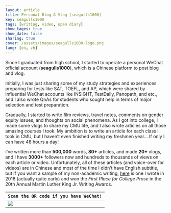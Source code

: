 ```yaml
---
layout: article
title: Personal Blog & Vlog [seagulls1000]
key: seagulls1000 
tags: [writing, video, open diary]
show_tages: true
show_date: false
sharing: true
cover: /assets/images/seagulls1000-logo.png
lang: [en, zh]
---
```


Since I graduated from high school, I started to operate a personal WeChat official account (**seagulls1000**), which is a Chinese platform to post blog and vlog. 

<!--more-->

Initially, I was just sharing some of my study strategies and experiences preparing for tests like SAT, TOEFL, and AP, which were shared by influential WeChat accounts like INSIGHT, TestDaily, Panopath, and etc., and I also wrote QnAs for students who sought help in terms of major selection and test preparation. 

Gradually, I started to write film reviews, travel notes, comments on gender equity issues, and thoughts on social phenomena. As I got into college, I made some vlogs to share my CMU life, and I also wrote articles on all those amazing courses I took. My ambition is to write an article for each class I took in CMU, but I haven’t even finished writing my freshmen year… If only I can have 48 hours a day!

I’ve written more than **500,000** words, **80+** articles, and made **20+** vlogs, and I have **3000+** followers now and hundreds to thousands of views on each article or video. Unfortunately, all of these articles (and voice-over for videos) are in Chinese and most of the time I didn’t have English subtitle, but if you want a sample of my non-academic writing, [here] is one I wrote in 2018 (actually quite early) and won the *First Place for College Prose* in the 20th Annual Martin Luther King Jr. Writing Awards.

| `Scan the QR code if you have WeChat!` |
| -- |
|![](/assets/images/seagulls1000-scan.jpg)|

[here]: https://www.cmu.edu/dietrich/english/mlk/2019/ma-christina.html